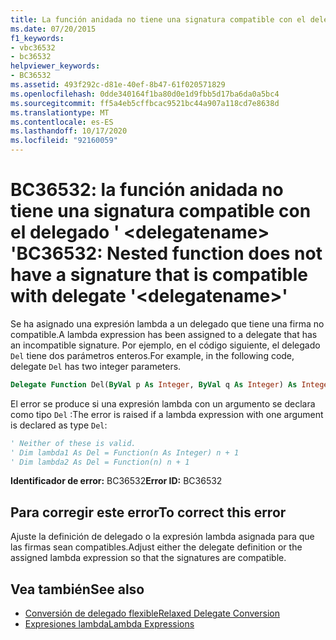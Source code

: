 ```yaml
---
title: La función anidada no tiene una signatura compatible con el delegado '<delegatename>'
ms.date: 07/20/2015
f1_keywords:
- vbc36532
- bc36532
helpviewer_keywords:
- BC36532
ms.assetid: 493f292c-d81e-40ef-8b47-61f020571829
ms.openlocfilehash: 0dde340164f1ba80d0e1d9fbb5d17ba6da0a5bc4
ms.sourcegitcommit: ff5a4eb5cffbcac9521bc44a907a118cd7e8638d
ms.translationtype: MT
ms.contentlocale: es-ES
ms.lasthandoff: 10/17/2020
ms.locfileid: "92160059"
---
```

# <a name="bc36532-nested-function-does-not-have-a-signature-that-is-compatible-with-delegate-delegatename"></a><span data-ttu-id="81cbc-102">BC36532: la función anidada no tiene una signatura compatible con el delegado ' \<delegatename> '</span><span class="sxs-lookup"><span data-stu-id="81cbc-102">BC36532: Nested function does not have a signature that is compatible with delegate '\<delegatename>'</span></span>

<span data-ttu-id="81cbc-103">Se ha asignado una expresión lambda a un delegado que tiene una firma no compatible.</span><span class="sxs-lookup"><span data-stu-id="81cbc-103">A lambda expression has been assigned to a delegate that has an incompatible signature.</span></span> <span data-ttu-id="81cbc-104">Por ejemplo, en el código siguiente, el delegado `Del` tiene dos parámetros enteros.</span><span class="sxs-lookup"><span data-stu-id="81cbc-104">For example, in the following code, delegate `Del` has two integer parameters.</span></span>

```vb
Delegate Function Del(ByVal p As Integer, ByVal q As Integer) As Integer
```

<span data-ttu-id="81cbc-105">El error se produce si una expresión lambda con un argumento se declara como tipo `Del` :</span><span class="sxs-lookup"><span data-stu-id="81cbc-105">The error is raised if a lambda expression with one argument is declared as type `Del`:</span></span>

```vb
' Neither of these is valid.
' Dim lambda1 As Del = Function(n As Integer) n + 1
' Dim lambda2 As Del = Function(n) n + 1
```

<span data-ttu-id="81cbc-106">**Identificador de error:** BC36532</span><span class="sxs-lookup"><span data-stu-id="81cbc-106">**Error ID:** BC36532</span></span>

## <a name="to-correct-this-error"></a><span data-ttu-id="81cbc-107">Para corregir este error</span><span class="sxs-lookup"><span data-stu-id="81cbc-107">To correct this error</span></span>

<span data-ttu-id="81cbc-108">Ajuste la definición de delegado o la expresión lambda asignada para que las firmas sean compatibles.</span><span class="sxs-lookup"><span data-stu-id="81cbc-108">Adjust either the delegate definition or the assigned lambda expression so that the signatures are compatible.</span></span>

## <a name="see-also"></a><span data-ttu-id="81cbc-109">Vea también</span><span class="sxs-lookup"><span data-stu-id="81cbc-109">See also</span></span>

- [<span data-ttu-id="81cbc-110">Conversión de delegado flexible</span><span class="sxs-lookup"><span data-stu-id="81cbc-110">Relaxed Delegate Conversion</span></span>](../../programming-guide/language-features/delegates/relaxed-delegate-conversion.md)
- [<span data-ttu-id="81cbc-111">Expresiones lambda</span><span class="sxs-lookup"><span data-stu-id="81cbc-111">Lambda Expressions</span></span>](../../programming-guide/language-features/procedures/lambda-expressions.md)
